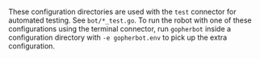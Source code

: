 These configuration directories are used with the `test` connector for automated testing. See `bot/*_test.go`. To run the robot with one of these configurations using the terminal connector, run `gopherbot` inside a configuration directory with `-e gopherbot.env` to pick up the extra configuration.
